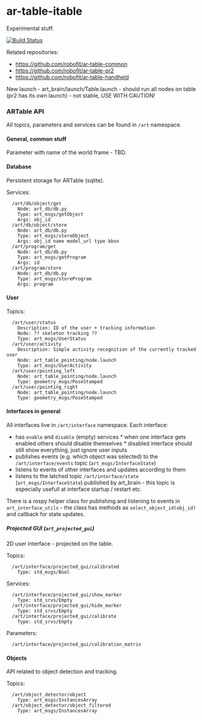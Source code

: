 # ar-table-itable
Experimental stuff.

[![Build Status](https://travis-ci.org/robofit/ar-table-itable.svg)](https://travis-ci.org/robofit/ar-table-itable)

Related repositories:
 - https://github.com/robofit/ar-table-common
 - https://github.com/robofit/ar-table-pr2
 - https://github.com/robofit/ar-table-handheld
 
New launch - art_brain/launch/Table.launch - should run all nodes on table (pr2 has its own launch) - not stable, USE WITH CAUTION!

### ARTable API

All topics, parameters and services can be found in `/art` namespace.

#### General, common stuff

Parameter with name of the world frame - TBD.

#### Database

Persistent storage for ARTable (sqlite).

Services:
```
  /art/db/object/get
    Node: art_db/db.py
    Type: art_msgs/getObject
    Args: obj_id
  /art/db/object/store
    Node: art_db/db.py
    Type: art_msgs/storeObject
    Args: obj_id name model_url type bbox
  /art/program/get
    Node: art_db/db.py
    Type: art_msgs/getProgram
    Args: id
  /art/program/store
    Node: art_db/db.py
    Type: art_msgs/storeProgram
    Args: program
```

#### User

Topics:
````
  /art/user/status
    Description: ID of the user + tracking information
    Node: ?? skeleton tracking ??
    Type: art_msgs/UserStatus
  /art/user/activity
    Description: Simple activity recognition of the currently tracked user
    Node: art_table_pointing/node.launch
    Type: art_msgs/UserActivity
  /art/user/pointing_left
    Node: art_table_pointing/node.launch
    Type: geometry_msgs/PoseStamped
  /art/user/pointing_right
    Node: art_table_pointing/node.launch
    Type: geometry_msgs/PoseStamped
````

#### Interfaces in general

All interfaces live in `/art/interface` namespace. Each interface:
   * has `enable` and `disable` (empty) services
    * when one interface gets enabled others should disable themselves
    * disabled interface should still show everything, just ignore user inputs
   * publishes events (e.g. which object was selected) to the `/art/interface/events` topic (`art_msgs/InterfaceState`)
   * listens to events of other interfaces and updates according to them
   * listens to the latched topic `/art/interface/state` (`art_msgs/InterfaceState`) published by art_brain - this topic is especially usefull at interface startup / restart etc.
  
There is a rospy helper class for publishing and listening to events in `art_interface_utils` - the class has methods as `select_object_id(obj_id)` and callback for state updates.

##### Projected GUI (`art_projected_gui`)

2D user interface - projected on the table.

Topics:
````
  /art/interface/projected_gui/calibrated
    Type: std_msgs/Bool
````    
Services:
````
  /art/interface/projected_gui/show_marker
    Type: std_srvs/Empty
  /art/interface/projected_gui/hide_marker
    Type: std_srvs/Empty
  /art/interface/projected_gui/calibrate
    Type: std_srvs/Empty
````
Parameters:
````
  /art/interface/projected_gui/calibration_matrix
````

#### Objects

API related to object detection and tracking.

Topics:
````
  /art/object_detector/object
    Type: art_msgs/InstancesArray
  /art/object_detector/object_filtered
    Type: art_msgs/InstancesArray
````
